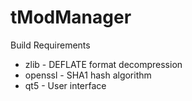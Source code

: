 # tModManager
Build Requirements
* zlib - DEFLATE format decompression
* openssl - SHA1 hash algorithm
* qt5 - User interface
